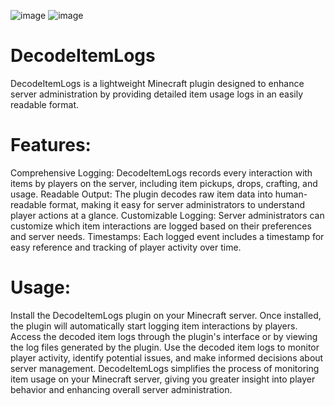 ![image](https://github.com/CarissaCoding/Decode-Item-Logs/assets/160805055/2c505547-5f63-4e97-aa6b-eae0b9b1809e) ![image](https://github.com/CarissaCoding/Decode-Item-Logs/assets/160805055/2b8e636a-a011-4bc3-b0db-a2ceb30f363d)

# DecodeItemLogs
DecodeItemLogs is a lightweight Minecraft plugin designed to enhance server administration by providing detailed item usage logs in an easily readable format.

# Features:
Comprehensive Logging: DecodeItemLogs records every interaction with items by players on the server, including item pickups, drops, crafting, and usage.
Readable Output: The plugin decodes raw item data into human-readable format, making it easy for server administrators to understand player actions at a glance.
Customizable Logging: Server administrators can customize which item interactions are logged based on their preferences and server needs.
Timestamps: Each logged event includes a timestamp for easy reference and tracking of player activity over time.
# Usage:
Install the DecodeItemLogs plugin on your Minecraft server.
Once installed, the plugin will automatically start logging item interactions by players.
Access the decoded item logs through the plugin's interface or by viewing the log files generated by the plugin.
Use the decoded item logs to monitor player activity, identify potential issues, and make informed decisions about server management.
DecodeItemLogs simplifies the process of monitoring item usage on your Minecraft server, giving you greater insight into player behavior and enhancing overall server administration.
